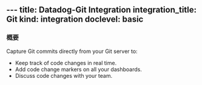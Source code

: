 --- title: Datadog-Git Integration integration_title: Git kind: integration
doclevel: basic
---

### 概要

Capture Git commits directly from your Git server to:

* Keep track of code changes in real time.
* Add code change markers on all your dashboards.
* Discuss code changes with your team.



